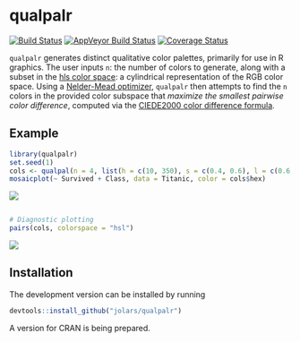 
<!-- README.md is generated from README.Rmd. Please edit that file -->
qualpalr
========

[![Build Status](https://travis-ci.org/jolars/qualpalr.svg?branch=master)](https://travis-ci.org/jolars/qualpalr) [![AppVeyor Build Status](https://ci.appveyor.com/api/projects/status/github/jolars/qualpalr?branch=master&svg=true)](https://ci.appveyor.com/project/jolars/qualpalr) [![Coverage Status](https://codecov.io/github/jolars/qualpalr/coverage.svg?branch=master)](https://codecov.io/github/jolars/qualpalr?branch=master)

`qualpalr` generates distinct qualitative color palettes, primarily for use in R graphics. The user inputs `n`: the number of colors to generate, along with a subset in the [hls color space](https://en.wikipedia.org/wiki/HSL_and_HSV): a cylindrical representation of the RGB color space. Using a [Nelder-Mead optimizer](https://en.wikipedia.org/wiki/Nelder%E2%80%93Mead_method), `qualpalr` then attempts to find the `n` colors in the provided color subspace that *maximize the smallest pairwise color difference*, computed via the [CIEDE2000 color difference formula](https://en.wikipedia.org/wiki/Color_difference#CIEDE2000).

Example
-------

``` r
library(qualpalr)
set.seed(1)
cols <- qualpal(n = 4, list(h = c(10, 350), s = c(0.4, 0.6), l = c(0.6, 0.7)))
mosaicplot(~ Survived + Class, data = Titanic, color = cols$hex)
```

![](README-unnamed-chunk-2-1.png)

``` r

# Diagnostic plotting
pairs(cols, colorspace = "hsl")
```

![](README-unnamed-chunk-2-2.png)

Installation
------------

The development version can be installed by running

``` r
devtools::install_github("jolars/qualpalr")
```

A version for CRAN is being prepared.
